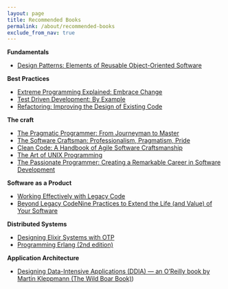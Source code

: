 ```yaml
---
layout: page
title: Recommended Books
permalink: /about/recommended-books
exclude_from_nav: true
---
```


**Fundamentals**
* [Design Patterns: Elements of Reusable Object-Oriented Software](https://www.google.com/books/edition/Design_Patterns/6oHuKQe3TjQC?hl=en&gbpv=0)

**Best Practices**
* [Extreme Programming Explained: Embrace Change](https://www.google.com/books/edition/Extreme_Programming_Explained/32RGBAAAQBAJ?hl=en&gbpv=0)
* [Test Driven Development: By Example](https://www.google.com/books/edition/Test_driven_Development/CUlsAQAAQBAJ?hl=en&gbpv=0)
* [Refactoring: Improving the Design of Existing Code](https://www.google.com/books/edition/Refactoring/HmrDHwgkbPsC?hl=en&gbpv=0)

**The craft**
* [The Pragmatic Programmer: From Journeyman to Master](https://pragprog.com/book/tpp20/the-pragmatic-programmer-20th-anniversary-edition)
* [The Software Craftsman: Professionalism, Pragmatism, Pride](https://www.google.com/books/edition/The_Software_Craftsman/qqLfBQAAQBAJ?hl=en&gbpv=0)
* [Clean Code: A Handbook of Agile Software Craftsmanship](https://www.google.com/books/edition/Clean_Code/hjEFCAAAQBAJ?hl=en&gbpv=0)
* [The Art of UNIX Programming](https://www.google.com/books/edition/The_Art_of_UNIX_Programming/H4q1t-jAcBIC?hl=en&gbpv=0)
* [The Passionate Programmer: Creating a Remarkable Career in Software Development](https://pragprog.com/book/cfcar2/the-passionate-programmer)

**Software as a Product**
* [Working Effectively with Legacy Code](https://www.google.com/books/edition/Working_Effectively_with_Legacy_Code/fB6s_Z6g0gIC?hl=en&gbpv=0)
* [Beyond Legacy CodeNine Practices to Extend the Life (and Value) of Your Software](https://pragprog.com/book/dblegacy/beyond-legacy-code)

**Distributed Systems**
* [Designing Elixir Systems with OTP](https://pragprog.com/book/jgotp/designing-elixir-systems-with-otp)
* [Programming Erlang (2nd edition)](https://pragprog.com/book/jaerlang2/programming-erlang)

**Application Architecture**
* [Designing Data-Intensive Applications (DDIA) — an O’Reilly book by Martin Kleppmann (The Wild Boar Book)](https://dataintensive.net/))
